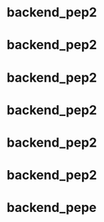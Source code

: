 # backend_pep2
# backend_pep2
# backend_pep2
# backend_pep2
# backend_pep2
# backend_pep2
# backend_pepe
